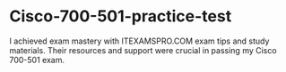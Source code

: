 # Cisco-700-501-practice-test
I achieved exam mastery with ITEXAMSPRO.COM exam tips and study materials. Their resources and support were crucial in passing my Cisco 700-501 exam.
